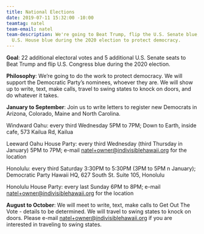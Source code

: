 ```yaml
---
title: National Elections
date: 2019-07-11 15:32:00 -10:00
teamtag: natel
team-email: natel
team-description: We're going to Beat Trump, flip the U.S. Senate blue, and keep the
  U.S. House blue during the 2020 election to protect democracy.
---
```


**Goal**: 22 additional electoral votes and 5 additional U.S. Senate seats to Beat Trump and flip U.S. Congress blue during the 2020 election.

**Philosophy**: We’re going to do the work to protect democracy.  We will support the Democratic Party’s nominees, whoever they are.  We will show up to write, text, make calls, travel to swing states to knock on doors, and do whatever it takes.  

**January to September**: Join us to write letters to register new Democrats in Arizona, Colorado, Maine and North Carolina. 

Windward Oahu: every third Wednesday 5PM to 7PM; 
               Down to Earth, inside cafe, 573 Kailua Rd, Kailua

Leeward Oahu House Party: every third Wednesday (third Thursday in January) 5PM to 7PM;
                          e-mail natel+owner@indivisiblehawaii.org for the location

Honolulu: every third Saturday 3:30PM to 5:30PM (3PM to 5PM n January);
          Democratic Party Hawaii HQ, 627 South St. Suite 105, Honolulu

Honolulu House Party: every last Sunday 6PM to 8PM;
          e-mail natel+owner@indivisiblehawaii.org for the location

**August to October**: We will meet to write, text, make calls to Get Out The Vote - details to be determined. We will travel to swing states to knock on doors.  Please e-mail natel+owner@indivisiblehawaii.org if you are interested in traveling to swing states.

